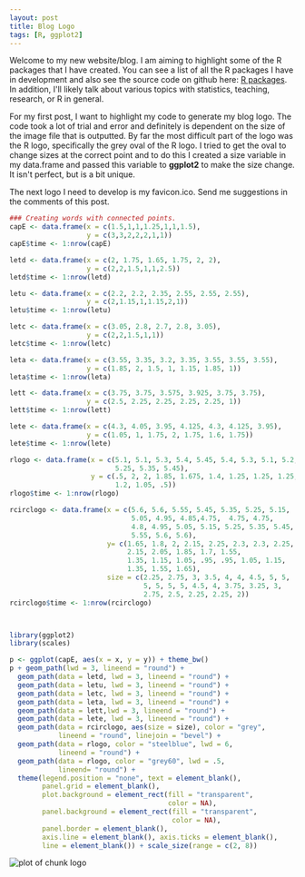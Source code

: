 ```yaml
---
layout: post
title: Blog Logo
tags: [R, ggplot2]
---
```


Welcome to my new website/blog.  I am aiming to highlight some of the R packages that I have created.  You can see a list of all the R packages I have in development and also see the source code on github here: [R packages](http://educate-r.org/projects.html).  In addition, I'll likely talk about various topics with statistics, teaching, research, or R in general.  

For my first post, I want to highlight my code to generate my blog logo.  The code took a lot of trial and error and definitely is dependent on the size of the image file that is outputted.  By far the most difficult part of the logo was the R logo, specifically the grey oval of the R logo.  I tried to get the oval to change sizes at the correct point and to do this I created a size variable in my data.frame and passed this variable to **ggplot2** to make the size change.  It isn't perfect, but is a bit unique.

The next logo I need to develop is my favicon.ico.  Send me suggestions in the comments of this post.


```r
### Creating words with connected points.
capE <- data.frame(x = c(1.5,1,1,1.25,1,1,1.5), 
                   y = c(3,3,2,2,2,1,1))
capE$time <- 1:nrow(capE)

letd <- data.frame(x = c(2, 1.75, 1.65, 1.75, 2, 2), 
                   y = c(2,2,1.5,1,1,2.5))
letd$time <- 1:nrow(letd)

letu <- data.frame(x = c(2.2, 2.2, 2.35, 2.55, 2.55, 2.55), 
                   y = c(2,1.15,1,1.15,2,1))
letu$time <- 1:nrow(letu)

letc <- data.frame(x = c(3.05, 2.8, 2.7, 2.8, 3.05), 
                   y = c(2,2,1.5,1,1))
letc$time <- 1:nrow(letc)

leta <- data.frame(x = c(3.55, 3.35, 3.2, 3.35, 3.55, 3.55, 3.55), 
                   y = c(1.85, 2, 1.5, 1, 1.15, 1.85, 1))
leta$time <- 1:nrow(leta)

lett <- data.frame(x = c(3.75, 3.75, 3.575, 3.925, 3.75, 3.75), 
                   y = c(2.5, 2.25, 2.25, 2.25, 2.25, 1))
lett$time <- 1:nrow(lett)

lete <- data.frame(x = c(4.3, 4.05, 3.95, 4.125, 4.3, 4.125, 3.95), 
                   y = c(1.05, 1, 1.75, 2, 1.75, 1.6, 1.75))
lete$time <- 1:nrow(lete)

rlogo <- data.frame(x = c(5.1, 5.1, 5.3, 5.4, 5.45, 5.4, 5.3, 5.1, 5.2,
                          5.25, 5.35, 5.45),
                    y = c(.5, 2, 2, 1.85, 1.675, 1.4, 1.25, 1.25, 1.25,
                          1.2, 1.05, .5))
rlogo$time <- 1:nrow(rlogo)

rcirclogo <- data.frame(x = c(5.6, 5.6, 5.55, 5.45, 5.35, 5.25, 5.15,
                              5.05, 4.95, 4.85,4.75,  4.75, 4.75,
                              4.8, 4.95, 5.05, 5.15, 5.25, 5.35, 5.45,
                              5.55, 5.6, 5.6),
                        y= c(1.65, 1.8, 2, 2.15, 2.25, 2.3, 2.3, 2.25,
                             2.15, 2.05, 1.85, 1.7, 1.55, 
                             1.35, 1.15, 1.05, .95, .95, 1.05, 1.15,
                             1.35, 1.55, 1.65),
                        size = c(2.25, 2.75, 3, 3.5, 4, 4, 4.5, 5, 5,
                                 5, 5, 5, 5, 4.5, 4, 3.75, 3.25, 3,
                                 2.75, 2.5, 2.25, 2.25, 2))
rcirclogo$time <- 1:nrow(rcirclogo)



library(ggplot2)
library(scales)

p <- ggplot(capE, aes(x = x, y = y)) + theme_bw()
p + geom_path(lwd = 3, lineend = "round") + 
  geom_path(data = letd, lwd = 3, lineend = "round") + 
  geom_path(data = letu, lwd = 3, lineend = "round") + 
  geom_path(data = letc, lwd = 3, lineend = "round") + 
  geom_path(data = leta, lwd = 3, lineend = "round") + 
  geom_path(data = lett,lwd = 3, lineend = "round") + 
  geom_path(data = lete, lwd = 3, lineend = "round") +
  geom_path(data = rcirclogo, aes(size = size), color = "grey", 
            lineend = "round", linejoin = "bevel") + 
  geom_path(data = rlogo, color = "steelblue", lwd = 6, 
            lineend = "round") + 
  geom_path(data = rlogo, color = "grey60", lwd = .5, 
            lineend= "round") +
  theme(legend.position = "none", text = element_blank(), 
        panel.grid = element_blank(),
        plot.background = element_rect(fill = "transparent", 
                                       color = NA),
        panel.background = element_rect(fill = "transparent", 
                                        color = NA),
        panel.border = element_blank(),
        axis.line = element_blank(), axis.ticks = element_blank(),
        line = element_blank()) + scale_size(range = c(2, 8))
```

![plot of chunk logo](http://educate-r.org/figs/logo.png) 


